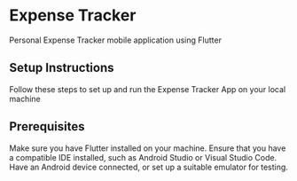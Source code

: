 # Expense Tracker

 Personal Expense Tracker mobile application using Flutter

## Setup Instructions

Follow these steps to set up and run the Expense Tracker App on your local machine

## Prerequisites

Make sure you have Flutter installed on your machine.
Ensure that you have a compatible IDE installed, such as Android Studio or Visual Studio Code.
Have an Android device connected, or set up a suitable emulator for testing.

